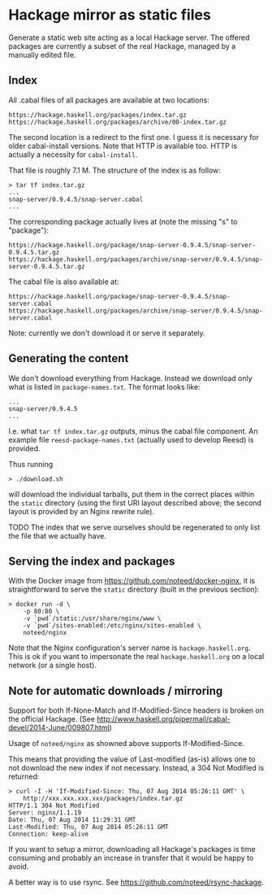 # Hackage mirror as static files

Generate a static web site acting as a local Hackage server. The offered
packages are currently a subset of the real Hackage, managed by a manually
edited file.

## Index

All .cabal files of all packages are available at two locations:

    https://hackage.haskell.org/packages/index.tar.gz
    https://hackage.haskell.org/packages/archive/00-index.tar.gz

The second location is a redirect to the first one. I guess it is necessary for
older cabal-install versions. Note that HTTP is available too. HTTP is actually
a necessity for `cabal-install`.

That file is roughly 7.1 M. The structure of the index is as follow:

    > tar tf index.tar.gz
    ...
    snap-server/0.9.4.5/snap-server.cabal
    ...

The corresponding package actually lives at (note the missing "s" to
"package"):

    https://hackage.haskell.org/package/snap-server-0.9.4.5/snap-server-0.9.4.5.tar.gz
    https://hackage.haskell.org/packages/archive/snap-server/0.9.4.5/snap-server-0.9.4.5.tar.gz

The cabal file is also available at:

    https://hackage.haskell.org/package/snap-server-0.9.4.5/snap-server.cabal
    https://hackage.haskell.org/packages/archive/snap-server/0.9.4.5/snap-server.cabal

Note: currently we don't download it or serve it separately.

## Generating the content

We don't download everything from Hackage. Instead we download only what is
listed in `package-names.txt`. The format looks like:

    ...
    snap-server/0.9.4.5
    ...

I.e. what `tar tf index.tar.gz` outputs, minus the cabal file component. An
example file `reesd-package-names.txt` (actually used to develop Reesd) is
provided.

Thus running

    > ./download.sh

will download the individual tarballs, put them in the correct places within
the `static` directory (using the first URI layout described above; the second
layout is provided by an Nginx rewrite rule).

TODO The index that we serve ourselves should be regenerated to only list the
file that we actually have.

## Serving the index and packages

With the Docker image from https://github.com/noteed/docker-nginx, it is
straightforward to serve the `static` directory (built in the previous
section):

    > docker run -d \
        -p 80:80 \
        -v `pwd`/static:/usr/share/nginx/www \
        -v `pwd`/sites-enabled:/etc/nginx/sites-enabled \
        noteed/nginx

Note that the Nginx configuration's server name is `hackage.haskell.org`. This
is ok if you want to impersonate the real `hackage.haskell.org` on a local
network (or a single host).

## Note for automatic downloads / mirroring

Support for both If-None-Match and If-Modified-Since headers is broken on the
official Hackage. (See
http://www.haskell.org/pipermail/cabal-devel/2014-June/009807.html)

Usage of `noteed/nginx` as showned above supports If-Modified-Since.

This means that providing the value of Last-modified (as-is) allows one to not
download the new index if not necessary. Instead, a 304 Not Modified is
returned:

    > curl -I -H 'If-Modified-Since: Thu, 07 Aug 2014 05:26:11 GMT' \
        http://xxx.xxx.xxx.xxx/packages/index.tar.gz
    HTTP/1.1 304 Not Modified
    Server: nginx/1.1.19
    Date: Thu, 07 Aug 2014 11:29:31 GMT
    Last-Modified: Thu, 07 Aug 2014 05:26:11 GMT
    Connection: keep-alive

If you want to setup a mirror, downloading all Hackage's packages is time
consuming and probably an increase in transfer that it would be happy to avoid.

A better way is to use rsync. See https://github.com/noteed/rsync-hackage.
